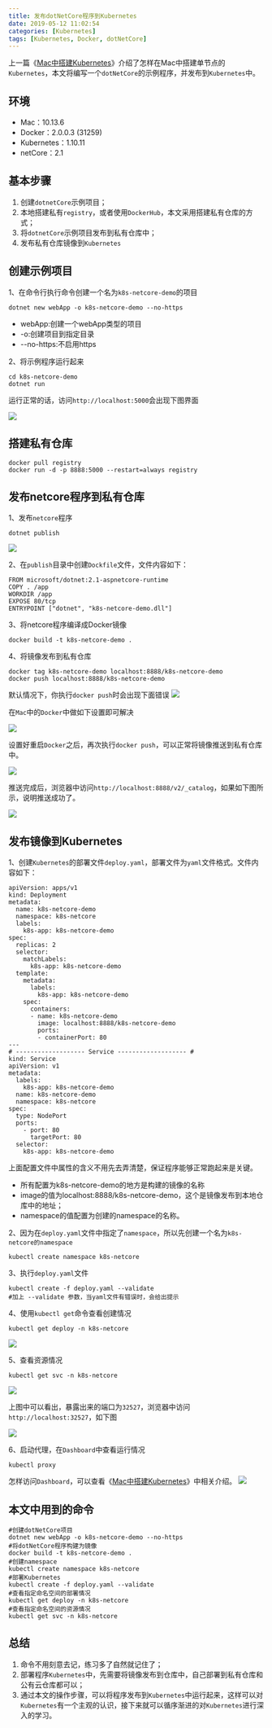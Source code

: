 ```yaml
---
title: 发布dotNetCore程序到Kubernetes
date: 2019-05-12 11:02:54
categories: [Kubernetes]
tags: [Kubernetes, Docker, dotNetCore]
---
```


上一篇《[Mac中搭建Kubernetes](http://fwhyy.com/2019/05/building-kubernetes-in-mac/)》介绍了怎样在Mac中搭建单节点的`Kubernetes`，本文将编写一个`dotNetCore`的示例程序，并发布到`Kubernetes`中。

<!--more-->

## 环境
* Mac：10.13.6
* Docker：2.0.0.3 (31259)
* Kubernetes：1.10.11
* netCore：2.1

## 基本步骤

1. 创建`dotnetCore`示例项目；
2. 本地搭建私有`registry`，或者使用`DockerHub`，本文采用搭建私有仓库的方式；
3. 将`dotnetCore`示例项目发布到私有仓库中；
4. 发布私有仓库镜像到`Kubernetes`

## 创建示例项目

1、在命令行执行命令创建一个名为`k8s-netcore-demo`的项目

```
dotnet new webApp -o k8s-netcore-demo --no-https
```

* webApp:创建一个webApp类型的项目
* -o:创建项目到指定目录
* --no-https:不启用https

2、将示例程序运行起来

```
cd k8s-netcore-demo
dotnet run
```

运行正常的话，访问`http://localhost:5000`会出现下图界面

![](http://fwhyy.com/img/post/2019/15575382918260.jpg)

## 搭建私有仓库

```
docker pull registry
docker run -d -p 8888:5000 --restart=always registry
```

## 发布netcore程序到私有仓库

1、发布`netcore`程序

```
dotnet publish
```
![](http://fwhyy.com/img/post/2019/15575848772093.jpg)

2、在`publish`目录中创建`Dockfile`文件，文件内容如下：

```
FROM microsoft/dotnet:2.1-aspnetcore-runtime
COPY . /app
WORKDIR /app
EXPOSE 80/tcp
ENTRYPOINT ["dotnet", "k8s-netcore-demo.dll"]
```

3、将netcore程序编译成Docker镜像

```
docker build -t k8s-netcore-demo .
```

4、将镜像发布到私有仓库

```
docker tag k8s-netcore-demo localhost:8888/k8s-netcore-demo
docker push localhost:8888/k8s-netcore-demo
```

默认情况下，你执行`docker push`时会出现下面错误
![](http://fwhyy.com/img/post/2019/15575877462597.jpg)

在`Mac`中的`Docker`中做如下设置即可解决

![](media/15568409923312/15575878098406.jpg)

设置好重启`Docker`之后，再次执行`docker push`，可以正常将镜像推送到私有仓库中。

![](http://fwhyy.com/img/post/2019/15575875637636.jpg)

推送完成后，浏览器中访问`http://localhost:8888/v2/_catalog`，如果如下图所示，说明推送成功了。

![](http://fwhyy.com/img/post/2019/15575880394199.jpg)

## 发布镜像到Kubernetes

1、创建`Kubernetes`的部署文件`deploy.yaml`，部署文件为`yaml`文件格式。文件内容如下：

```
apiVersion: apps/v1
kind: Deployment
metadata:
  name: k8s-netcore-demo
  namespace: k8s-netcore
  labels:
    k8s-app: k8s-netcore-demo
spec:
  replicas: 2
  selector:
    matchLabels:
      k8s-app: k8s-netcore-demo
  template:
    metadata:
      labels:
        k8s-app: k8s-netcore-demo
    spec:
      containers:
      - name: k8s-netcore-demo
        image: localhost:8888/k8s-netcore-demo
        ports:
        - containerPort: 80  
---
# ------------------- Service ------------------- #
kind: Service
apiVersion: v1
metadata:
  labels:
    k8s-app: k8s-netcore-demo
  name: k8s-netcore-demo
  namespace: k8s-netcore
spec:
  type: NodePort
  ports:
    - port: 80
      targetPort: 80
  selector:
    k8s-app: k8s-netcore-demo
```

上面配置文件中属性的含义不用先去弄清楚，保证程序能够正常跑起来是关键。

* 所有配置为k8s-netcore-demo的地方是构建的镜像的名称
* image的值为localhost:8888/k8s-netcore-demo，这个是镜像发布到本地仓库中的地址；
* namespace的值配置为创建的namespace的名称。

2、因为在`deploy.yaml`文件中指定了`namespace`，所以先创建一个名为`k8s-netcore的namespace`

```
kubectl create namespace k8s-netcore
```

3、执行`deploy.yaml`文件

```
kubectl create -f deploy.yaml --validate
#加上 --validate 参数，当yaml文件有错误时，会给出提示
```

4、使用`kubectl get`命令查看创建情况

```
kubectl get deploy -n k8s-netcore
```
![](http://fwhyy.com/img/post/2019/15576244739051.jpg)

5、查看资源情况

```
kubectl get svc -n k8s-netcore
```
![](http://fwhyy.com/img/post/2019/15576249558233.jpg)

上图中可以看出，暴露出来的端口为`32527`，浏览器中访问`http://localhost:32527`，如下图

![](http://fwhyy.com/img/post/2019/15576265942667.jpg)

6、启动代理，在`Dashboard`中查看运行情况

```
kubectl proxy
```
怎样访问`Dashboard`，可以查看《[Mac中搭建Kubernetes](http://fwhyy.com/2019/05/building-kubernetes-in-mac/)》中相关介绍。
![](http://fwhyy.com/img/post/2019/15576270411424.jpg)


## 本文中用到的命令

```
#创建dotNetCore项目
dotnet new webApp -o k8s-netcore-demo --no-https
#将dotNetCore程序构建为镜像
docker build -t k8s-netcore-demo .
#创建namespace
kubectl create namespace k8s-netcore
#部署Kubernetes
kubectl create -f deploy.yaml --validate
#查看指定命名空间的部署情况
kubectl get deploy -n k8s-netcore
#查看指定命名空间的资源情况
kubectl get svc -n k8s-netcore
```

## 总结

1. 命令不用刻意去记，练习多了自然就记住了；
2. 部署程序`Kubernetes`中，先需要将镜像发布到仓库中，自己部署到私有仓库和公有云仓库都可以；
3. 通过本文的操作步骤，可以将程序发布到`Kubernetes`中运行起来，这样可以对`Kubernetes`有一个主观的认识，接下来就可以循序渐进的对`Kubernetes`进行深入的学习。


